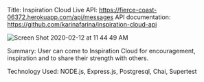 Title: Inspiration Cloud
Live API: https://fierce-coast-06372.herokuapp.com/api/messages
API documentation: https://github.com/karinafarina/inspiration-cloud-api

![Screen Shot 2020-02-12 at 11 44 49 AM](https://user-images.githubusercontent.com/19866899/74356985-34d01100-4d8d-11ea-8d09-558fd1f762ac.png)

Summary:
User can come to Inspiration Cloud for encouragement, inspiration and to share their strength with others.

Technology Used:
NODE.js, Express.js, Postgresql, Chai, Supertest
